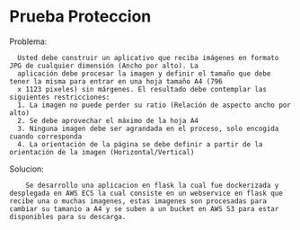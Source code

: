 # Prueba Proteccion

Problema: 

      Usted debe construir un aplicativo que reciba imágenes en formato JPG de cualquier dimensión (Ancho por alto). La
      aplicación debe procesar la imagen y definir el tamaño que debe tener la misma para entrar en una hoja tamaño A4 (796
      x 1123 pixeles) sin márgenes. El resultado debe contemplar las siguientes restricciones:
      1. La imagen no puede perder su ratio (Relación de aspecto ancho por alto)
      2. Se debe aprovechar el máximo de la hoja A4
      3. Ninguna imagen debe ser agrandada en el proceso, solo encogida cuando corresponda
      4. La orientación de la página se debe definir a partir de la orientación de la imagen (Horizontal/Vertical)
      
Solucion:

		Se desarrollo una aplicacion en flask la cual fue dockerizada y desplegada en AWS ECS la cual consiste en un webservice en flask que recibe una o muchas imagenes, estas imagenes son procesadas para cambiar su tamanio a A4 y se suben a un bucket en AWS S3 para estar disponibles para su descarga.